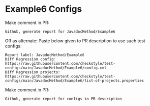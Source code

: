 # Example6 Configs
Make comment in PR:
```
Github, generate report for JavadocMethod/Example6
```
OR as alternate:
Paste below given to PR description to use such test configs:
```
Report label: JavadocMethod/Example6
Diff Regression config: https://raw.githubusercontent.com/checkstyle/test-configs/main/JavadocMethod/Example6/config.xml
Diff Regression projects: https://raw.githubusercontent.com/checkstyle/test-configs/main/JavadocMethod/Example6/list-of-projects.properties
```
Make comment in PR:
```
Github, generate report for configs in PR description
```
